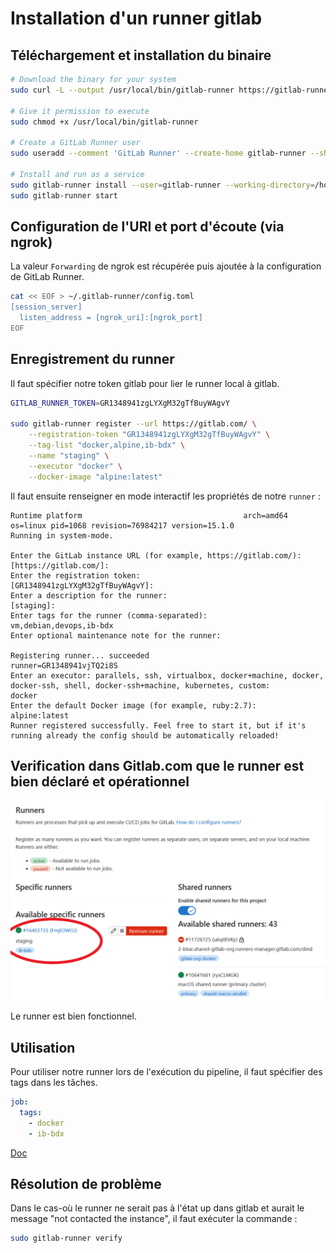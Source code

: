 # Installation d'un runner gitlab

## Téléchargement et installation du binaire

```sh
# Download the binary for your system
sudo curl -L --output /usr/local/bin/gitlab-runner https://gitlab-runner-downloads.s3.amazonaws.com/latest/binaries/gitlab-runner-linux-amd64

# Give it permission to execute
sudo chmod +x /usr/local/bin/gitlab-runner

# Create a GitLab Runner user
sudo useradd --comment 'GitLab Runner' --create-home gitlab-runner --shell /bin/bash

# Install and run as a service
sudo gitlab-runner install --user=gitlab-runner --working-directory=/home/gitlab-runner
sudo gitlab-runner start
```


## Configuration de l'URI et port d'écoute (via ngrok)

La valeur `Forwarding` de ngrok est récupérée puis ajoutée à la configuration de GitLab Runner.

```sh
cat << EOF > ~/.gitlab-runner/config.toml
[session_server]
  listen_address = [ngrok_uri]:[ngrok_port]
EOF
```

## Enregistrement du runner

Il faut spécifier notre token gitlab pour lier le runner local à gitlab.

```sh
GITLAB_RUNNER_TOKEN=GR1348941zgLYXgM32gTfBuyWAgvY

sudo gitlab-runner register --url https://gitlab.com/ \
    --registration-token "GR1348941zgLYXgM32gTfBuyWAgvY" \
    --tag-list "docker,alpine,ib-bdx" \
    --name "staging" \
    --executor "docker" \
    --docker-image "alpine:latest"
```

Il faut ensuite renseigner en mode interactif les propriétés de notre `runner` :

```log
Runtime platform                                    arch=amd64 os=linux pid=1068 revision=76984217 version=15.1.0
Running in system-mode.

Enter the GitLab instance URL (for example, https://gitlab.com/):
[https://gitlab.com/]:
Enter the registration token:
[GR1348941zgLYXgM32gTfBuyWAgvY]:
Enter a description for the runner:
[staging]:
Enter tags for the runner (comma-separated):
vm,debian,devops,ib-bdx
Enter optional maintenance note for the runner:

Registering runner... succeeded                     runner=GR1348941vjTQ2i8S
Enter an executor: parallels, ssh, virtualbox, docker+machine, docker, docker-ssh, shell, docker-ssh+machine, kubernetes, custom:
docker
Enter the default Docker image (for example, ruby:2.7):
alpine:latest
Runner registered successfully. Feel free to start it, but if it's running already the config should be automatically reloaded!
```

## Verification dans Gitlab.com que le runner est bien déclaré et opérationnel

![Gitlab - Runner](./gitlab_runner.png)

Le runner est bien fonctionnel.

## Utilisation

Pour utiliser notre runner lors de l'exécution du pipeline, il faut spécifier des tags dans les tâches.

```yml
job:
  tags:
    - docker
    - ib-bdx
```

[Doc](https://docs.gitlab.com/ee/ci/yaml/index.html#tags)

## Résolution de problème

Dans le cas-où le runner ne serait pas à l'état up dans gitlab et aurait le message "not contacted the instance", il faut exécuter la commande :

```sh
sudo gitlab-runner verify
```
